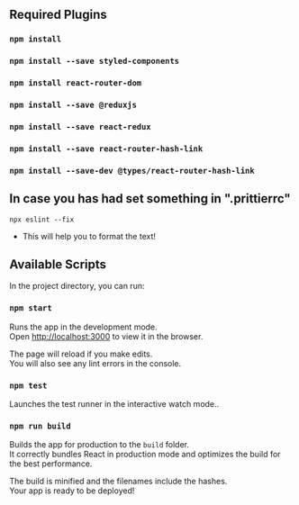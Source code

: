 ## Required Plugins

### `npm install` <br />
### `npm install --save styled-components` <br />
### `npm install react-router-dom`  <br />
### `npm install --save @reduxjs`  <br />
### `npm install --save react-redux`  <br />
### `npm install --save react-router-hash-link`  <br />
### `npm install --save-dev @types/react-router-hash-link   `  <br />

## In case you has had set something in ".prittierrc"

`npx eslint --fix`

* This will help you to format the text!

## Available Scripts

In the project directory, you can run:

### `npm start`

Runs the app in the development mode.\
Open [http://localhost:3000](http://localhost:3000) to view it in the browser.

The page will reload if you make edits.\
You will also see any lint errors in the console.

### `npm test`

Launches the test runner in the interactive watch mode..

### `npm run build`

Builds the app for production to the `build` folder.\
It correctly bundles React in production mode and optimizes the build for the best performance.

The build is minified and the filenames include the hashes.\
Your app is ready to be deployed!

